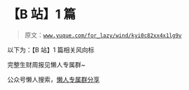 # 【B 站】1 篇

> 原文：[`www.yuque.com/for_lazy/wind/kyi0c82xx4x1lg9v`](https://www.yuque.com/for_lazy/wind/kyi0c82xx4x1lg9v)

以下为：【B 站】1 篇相关风向标

完整生财周报见懒人专属群~

公众号懒人搜索，[懒人专属群分享](https://lazybook.fun/#/blog/group)